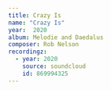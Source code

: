 ```yaml
---
title: Crazy Is
name: "Crazy Is"
year:  2020
album: Melodie and Daedalus
composer: Rob Nelson
recordingz:
  - year: 2020
    source: soundcloud
    id: 869994325
---
```


